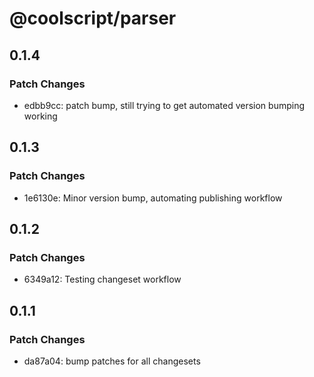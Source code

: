 # @coolscript/parser

## 0.1.4

### Patch Changes

- edbb9cc: patch bump, still trying to get automated version bumping working

## 0.1.3

### Patch Changes

- 1e6130e: Minor version bump, automating publishing workflow

## 0.1.2

### Patch Changes

- 6349a12: Testing changeset workflow

## 0.1.1

### Patch Changes

- da87a04: bump patches for all changesets
